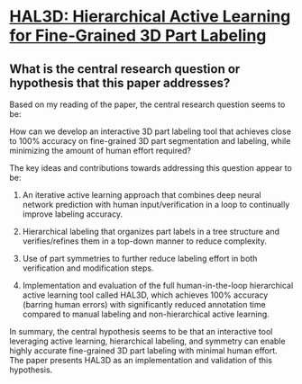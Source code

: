 # [HAL3D: Hierarchical Active Learning for Fine-Grained 3D Part Labeling](https://arxiv.org/abs/2301.10460)

## What is the central research question or hypothesis that this paper addresses?

 Based on my reading of the paper, the central research question seems to be:

How can we develop an interactive 3D part labeling tool that achieves close to 100% accuracy on fine-grained 3D part segmentation and labeling, while minimizing the amount of human effort required?

The key ideas and contributions towards addressing this question appear to be:

1) An iterative active learning approach that combines deep neural network prediction with human input/verification in a loop to continually improve labeling accuracy.

2) Hierarchical labeling that organizes part labels in a tree structure and verifies/refines them in a top-down manner to reduce complexity. 

3) Use of part symmetries to further reduce labeling effort in both verification and modification steps.

4) Implementation and evaluation of the full human-in-the-loop hierarchical active learning tool called HAL3D, which achieves 100% accuracy (barring human errors) with significantly reduced annotation time compared to manual labeling and non-hierarchical active learning.

In summary, the central hypothesis seems to be that an interactive tool leveraging active learning, hierarchical labeling, and symmetry can enable highly accurate fine-grained 3D part labeling with minimal human effort. The paper presents HAL3D as an implementation and validation of this hypothesis.
